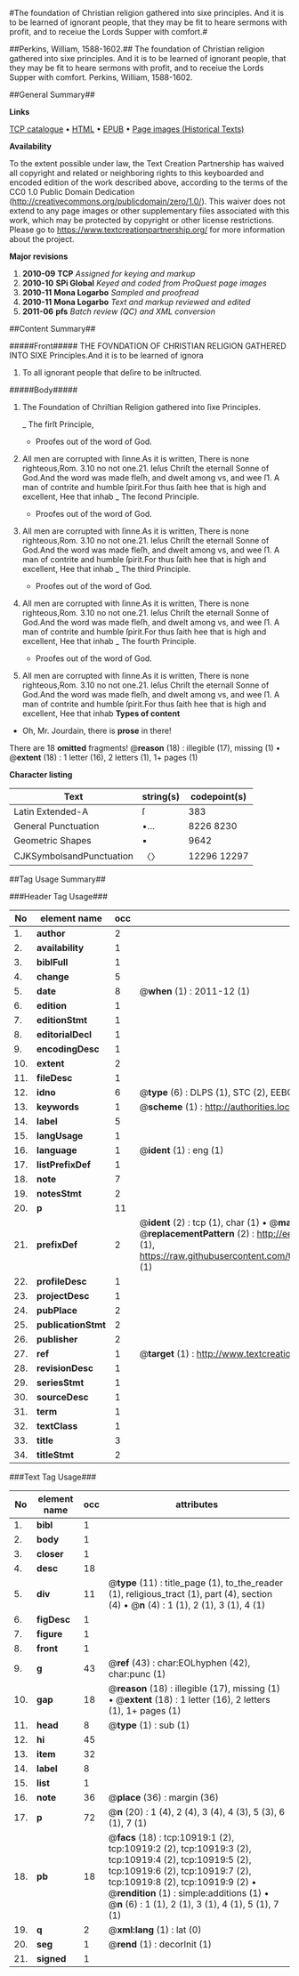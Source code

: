 #The foundation of Christian religion gathered into sixe principles. And it is to be learned of ignorant people, that they may be fit to heare sermons with profit, and to receiue the Lords Supper with comfort.#

##Perkins, William, 1588-1602.##
The foundation of Christian religion gathered into sixe principles. And it is to be learned of ignorant people, that they may be fit to heare sermons with profit, and to receiue the Lords Supper with comfort.
Perkins, William, 1588-1602.

##General Summary##

**Links**

[TCP catalogue](http://www.ota.ox.ac.uk/tcp/)  • 
[HTML](http://tei.it.ox.ac.uk/tcp/Texts-HTML/free/A09/A09426.html)  • 
[EPUB](http://tei.it.ox.ac.uk/tcp/Texts-EPUB/free/A09/A09426.epub) • 
[Page images (Historical Texts)](https://historicaltexts.jisc.ac.uk/eebo-99845985e)

**Availability**

To the extent possible under law, the Text Creation Partnership has waived all copyright and related or neighboring rights to this keyboarded and encoded edition of the work described above, according to the terms of the CC0 1.0 Public Domain Dedication (http://creativecommons.org/publicdomain/zero/1.0/). This waiver does not extend to any page images or other supplementary files associated with this work, which may be protected by copyright or other license restrictions. Please go to https://www.textcreationpartnership.org/ for more information about the project.

**Major revisions**

1. __2010-09__ __TCP__ *Assigned for keying and markup*
1. __2010-10__ __SPi Global__ *Keyed and coded from ProQuest page images*
1. __2010-11__ __Mona Logarbo__ *Sampled and proofread*
1. __2010-11__ __Mona Logarbo__ *Text and markup reviewed and edited*
1. __2011-06__ __pfs__ *Batch review (QC) and XML conversion*

##Content Summary##

#####Front#####
THE FOVNDATION OF CHRISTIAN RELIGION GATHERED INTO SIXE Principles.And it is to be learned of ignora
1. To all ignorant people that deſire to be inſtructed.

#####Body#####

1. The Foundation of Chriſtian Religion gathered into ſixe Principles.

    _ The firſt Principle,

      * Proofes out of the word of God.
1. All men are corrupted with ſinne.As it is written, There is none righteous,Rom. 3.10 no not one.21. Ieſus Chriſt the eternall Sonne of God.And the word was made fleſh, and dwelt among vs, and wee ſ1. A man of contrite and humble ſpirit.For thus ſaith hee that is high and excellent, Hee that inhab
    _ The ſecond Principle.

      * Proofes out of the word of God.
1. All men are corrupted with ſinne.As it is written, There is none righteous,Rom. 3.10 no not one.21. Ieſus Chriſt the eternall Sonne of God.And the word was made fleſh, and dwelt among vs, and wee ſ1. A man of contrite and humble ſpirit.For thus ſaith hee that is high and excellent, Hee that inhab
    _ The third Principle.

      * Proofes out of the word of God.
1. All men are corrupted with ſinne.As it is written, There is none righteous,Rom. 3.10 no not one.21. Ieſus Chriſt the eternall Sonne of God.And the word was made fleſh, and dwelt among vs, and wee ſ1. A man of contrite and humble ſpirit.For thus ſaith hee that is high and excellent, Hee that inhab
    _ The fourth Principle.

      * Proofes out of the word of God.
1. All men are corrupted with ſinne.As it is written, There is none righteous,Rom. 3.10 no not one.21. Ieſus Chriſt the eternall Sonne of God.And the word was made fleſh, and dwelt among vs, and wee ſ1. A man of contrite and humble ſpirit.For thus ſaith hee that is high and excellent, Hee that inhab
**Types of content**

  * Oh, Mr. Jourdain, there is **prose** in there!

There are 18 **omitted** fragments! 
 @__reason__ (18) : illegible (17), missing (1)  •  @__extent__ (18) : 1 letter (16), 2 letters (1), 1+ pages (1)

**Character listing**


|Text|string(s)|codepoint(s)|
|---|---|---|
|Latin Extended-A|ſ|383|
|General Punctuation|•…|8226 8230|
|Geometric Shapes|▪|9642|
|CJKSymbolsandPunctuation|〈〉|12296 12297|

##Tag Usage Summary##

###Header Tag Usage###

|No|element name|occ|attributes|
|---|---|---|---|
|1.|__author__|2||
|2.|__availability__|1||
|3.|__biblFull__|1||
|4.|__change__|5||
|5.|__date__|8| @__when__ (1) : 2011-12 (1)|
|6.|__edition__|1||
|7.|__editionStmt__|1||
|8.|__editorialDecl__|1||
|9.|__encodingDesc__|1||
|10.|__extent__|2||
|11.|__fileDesc__|1||
|12.|__idno__|6| @__type__ (6) : DLPS (1), STC (2), EEBO-CITATION (1), PROQUEST (1), VID (1)|
|13.|__keywords__|1| @__scheme__ (1) : http://authorities.loc.gov/ (1)|
|14.|__label__|5||
|15.|__langUsage__|1||
|16.|__language__|1| @__ident__ (1) : eng (1)|
|17.|__listPrefixDef__|1||
|18.|__note__|7||
|19.|__notesStmt__|2||
|20.|__p__|11||
|21.|__prefixDef__|2| @__ident__ (2) : tcp (1), char (1)  •  @__matchPattern__ (2) : ([0-9\-]+):([0-9IVX]+) (1), (.+) (1)  •  @__replacementPattern__ (2) : http://eebo.chadwyck.com/downloadtiff?vid=$1&page=$2 (1), https://raw.githubusercontent.com/textcreationpartnership/Texts/master/tcpchars.xml#$1 (1)|
|22.|__profileDesc__|1||
|23.|__projectDesc__|1||
|24.|__pubPlace__|2||
|25.|__publicationStmt__|2||
|26.|__publisher__|2||
|27.|__ref__|1| @__target__ (1) : http://www.textcreationpartnership.org/docs/. (1)|
|28.|__revisionDesc__|1||
|29.|__seriesStmt__|1||
|30.|__sourceDesc__|1||
|31.|__term__|1||
|32.|__textClass__|1||
|33.|__title__|3||
|34.|__titleStmt__|2||


###Text Tag Usage###

|No|element name|occ|attributes|
|---|---|---|---|
|1.|__bibl__|1||
|2.|__body__|1||
|3.|__closer__|1||
|4.|__desc__|18||
|5.|__div__|11| @__type__ (11) : title_page (1), to_the_reader (1), religious_tract (1), part (4), section (4)  •  @__n__ (4) : 1 (1), 2 (1), 3 (1), 4 (1)|
|6.|__figDesc__|1||
|7.|__figure__|1||
|8.|__front__|1||
|9.|__g__|43| @__ref__ (43) : char:EOLhyphen (42), char:punc (1)|
|10.|__gap__|18| @__reason__ (18) : illegible (17), missing (1)  •  @__extent__ (18) : 1 letter (16), 2 letters (1), 1+ pages (1)|
|11.|__head__|8| @__type__ (1) : sub (1)|
|12.|__hi__|45||
|13.|__item__|32||
|14.|__label__|8||
|15.|__list__|1||
|16.|__note__|36| @__place__ (36) : margin (36)|
|17.|__p__|72| @__n__ (20) : 1 (4), 2 (4), 3 (4), 4 (3), 5 (3), 6 (1), 7 (1)|
|18.|__pb__|18| @__facs__ (18) : tcp:10919:1 (2), tcp:10919:2 (2), tcp:10919:3 (2), tcp:10919:4 (2), tcp:10919:5 (2), tcp:10919:6 (2), tcp:10919:7 (2), tcp:10919:8 (2), tcp:10919:9 (2)  •  @__rendition__ (1) : simple:additions (1)  •  @__n__ (6) : 1 (1), 2 (1), 3 (1), 4 (1), 5 (1), 7 (1)|
|19.|__q__|2| @__xml:lang__ (1) : lat (0)|
|20.|__seg__|1| @__rend__ (1) : decorInit (1)|
|21.|__signed__|1||
